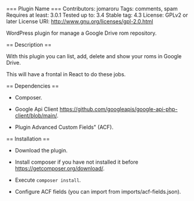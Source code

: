 === Plugin Name ===
Contributors: jomaroru
Tags: comments, spam
Requires at least: 3.0.1
Tested up to: 3.4
Stable tag: 4.3
License: GPLv2 or later
License URI: http://www.gnu.org/licenses/gpl-2.0.html

WordPress plugin for manage a Google Drive rom repository.

== Description ==

With this plugin you can list, add, delete and show your roms in Google Drive. 

This will have a frontal in React to do these jobs.


== Dependencies ==

- Composer.

- Google Api Client https://github.com/googleapis/google-api-php-client/blob/main/.

- Plugin Advanced Custom Fields" (ACF). 


== Installation ==

- Download the plugin.

- Install composer if you have not installed it before https://getcomposer.org/download/.

- Execute `composer install`.

- Configure ACF fields (you can import from imports/acf-fields.json).
